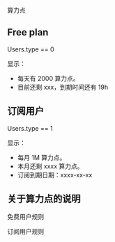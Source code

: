 

算力点

## Free plan

Users.type == 0

显示：

- 每天有 2000 算力点。
- 目前还剩 xxx，到期时间还有 19h


## 订阅用户

Users.type == 1

显示：

- 每月 1M 算力点。
- 本月还剩 xxxx 算力点。
- 订阅到期日期：xxxx-xx-xx


## 关于算力点的说明

免费用户规则

订阅用户规则






